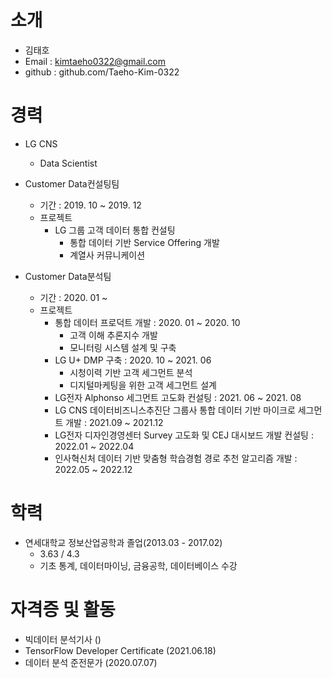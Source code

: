 # 소개
- 김태호
- Email : kimtaeho0322@gmail.com
- github : github.com/Taeho-Kim-0322

# 경력
- LG CNS
  - Data Scientist
 - Customer Data컨설팅팀
   - 기간 : 2019. 10 ~ 2019. 12
   - 프로젝트
     - LG 그룹 고객 데이터 통합 컨설팅
       - 통합 데이터 기반 Service Offering 개발
       - 계열사 커뮤니케이션

 - Customer Data분석팀
   - 기간 : 2020. 01 ~ 
   - 프로젝트
     - 통합 데이터 프로덕트 개발 : 2020. 01 ~ 2020. 10
       - 고객 이해 추론지수 개발
       - 모니터링 시스템 설계 및 구축
     - LG U+ DMP 구축 : 2020. 10 ~ 2021. 06
       - 시청이력 기반 고객 세그먼트 분석
       - 디지털마케팅을 위한 고객 세그먼트 설계
     - LG전자 Alphonso 세그먼트 고도화 컨설팅 : 2021. 06 ~ 2021. 08
     - LG CNS 데이터비즈니스추진단 그룹사 통합 데이터 기반 마이크로 세그먼트 개발 : 2021.09 ~ 2021.12
     - LG전자 디자인경영센터 Survey 고도화 및 CEJ 대시보드 개발 컨설팅 : 2022.01 ~ 2022.04
     - 인사혁신처 데이터 기반 맞춤형 학습경험 경로 추천 알고리즘 개발 : 2022.05 ~ 2022.12

# 학력
- 연세대학교 정보산업공학과 졸업(2013.03 - 2017.02)
  - 3.63 / 4.3
  - 기초 통계, 데이터마이닝, 금융공학, 데이터베이스 수강

# 자격증 및 활동
- 빅데이터 분석기사 ()
- TensorFlow Developer Certificate (2021.06.18)
- 데이터 분석 준전문가 (2020.07.07)
